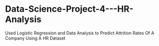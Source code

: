 # Data-Science-Project-4---HR-Analysis
Used Logistic Regression and Data Analysis to Predict Attrition Rates Of A Company Using A HR Dataset
